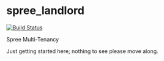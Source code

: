 spree_landlord
==============

[![Build Status](https://travis-ci.org/railsdog/spree_landlord.png)](https://travis-ci.org/railsdog/spree_landlord)

Spree Multi-Tenancy

Just getting started here; nothing to see please move along.
